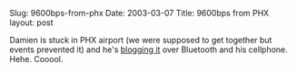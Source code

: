 Slug: 9600bps-from-phx
Date: 2003-03-07
Title: 9600bps from PHX
layout: post

Damien is stuck in PHX airport (we were supposed to get together but events prevented it) and he&#39;s <a href="http://www.mrbarrett.com/mt/archives/2003_03_06.html">blogging it</a> over Bluetooth and his cellphone. Hehe. Cooool.
